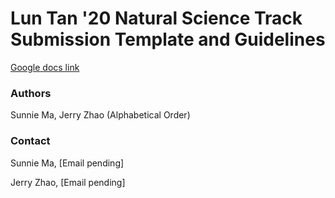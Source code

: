 # Lun Tan '20 Natural Science Track Submission Template and Guidelines

[Google docs link](https://docs.google.com/document/d/1XVHxJ5RBek7tDN_M21k006y3pGhR57OSyukudjNjpfc/edit?usp=sharing)

### Authors

Sunnie Ma, Jerry Zhao (Alphabetical Order)


### Contact

Sunnie Ma, [Email pending]

Jerry Zhao, [Email pending]


